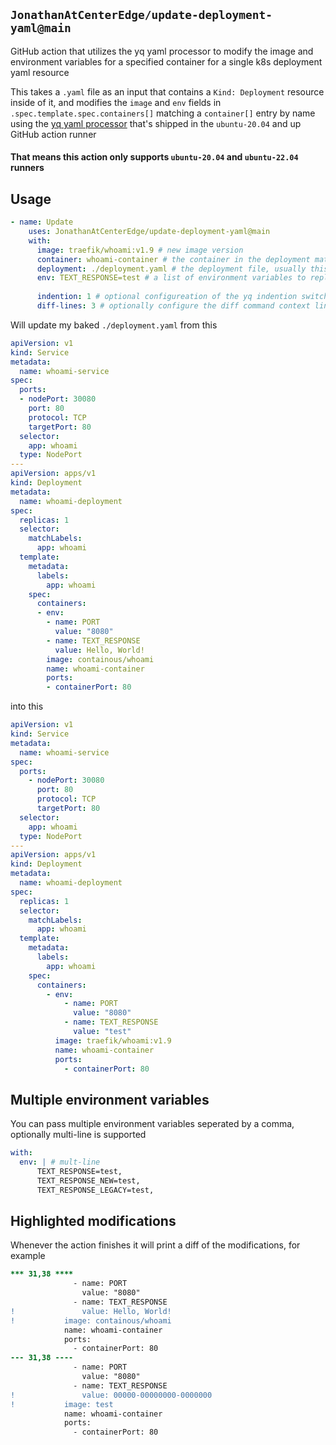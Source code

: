 ## `JonathanAtCenterEdge/update-deployment-yaml@main`
GitHub action that utilizes the yq yaml processor to modify the image and environment variables for a specified container for a single k8s deployment yaml resource

This takes a `.yaml` file as an input that contains a `Kind: Deployment` resource inside of it, and modifies the `image` and `env` fields in `.spec.template.spec.containers[]` matching a `container[]` entry by name using the [yq yaml processor](https://github.com/mikefarah/yq) that's shipped in the `ubuntu-20.04` and up GitHub action runner

#### That means this action only supports `ubuntu-20.04` and `ubuntu-22.04` runners


## Usage
```yaml
- name: Update
    uses: JonathanAtCenterEdge/update-deployment-yaml@main
    with:
      image: traefik/whoami:v1.9 # new image version
      container: whoami-container # the container in the deployment matching via name property
      deployment: ./deployment.yaml # the deployment file, usually this has already been baked by kustomize
      env: TEXT_RESPONSE=test # a list of environment variables to replace, comma seperated and optionally multieline
      
      indention: 1 # optional configureation of the yq indention switch
      diff-lines: 3 # optionally configure the diff command context lines
```

Will update my baked `./deployment.yaml` from this
```yaml
apiVersion: v1
kind: Service
metadata:
  name: whoami-service
spec:
  ports:
  - nodePort: 30080
    port: 80
    protocol: TCP
    targetPort: 80
  selector:
    app: whoami
  type: NodePort
---
apiVersion: apps/v1
kind: Deployment
metadata:
  name: whoami-deployment
spec:
  replicas: 1
  selector:
    matchLabels:
      app: whoami
  template:
    metadata:
      labels:
        app: whoami
    spec:
      containers:
      - env:
        - name: PORT
          value: "8080"
        - name: TEXT_RESPONSE
          value: Hello, World!
        image: containous/whoami
        name: whoami-container
        ports:
        - containerPort: 80

```
into this
```yaml
apiVersion: v1
kind: Service
metadata:
  name: whoami-service
spec:
  ports:
    - nodePort: 30080
      port: 80
      protocol: TCP
      targetPort: 80
  selector:
    app: whoami
  type: NodePort
---
apiVersion: apps/v1
kind: Deployment
metadata:
  name: whoami-deployment
spec:
  replicas: 1
  selector:
    matchLabels:
      app: whoami
  template:
    metadata:
      labels:
        app: whoami
    spec:
      containers:
        - env:
            - name: PORT
              value: "8080"
            - name: TEXT_RESPONSE
              value: "test"
          image: traefik/whoami:v1.9
          name: whoami-container
          ports:
            - containerPort: 80
```


## Multiple environment variables
You can pass multiple environment variables seperated by a comma, optionally multi-line is supported
```yaml
with:
  env: | # mult-line
      TEXT_RESPONSE=test,
      TEXT_RESPONSE_NEW=test,
      TEXT_RESPONSE_LEGACY=test,
```

## Highlighted modifications
Whenever the action finishes it will print a diff of the modifications, for example
```diff
*** 31,38 ****
              - name: PORT
                value: "8080"
              - name: TEXT_RESPONSE
!               value: Hello, World!
!           image: containous/whoami
            name: whoami-container
            ports:
              - containerPort: 80
--- 31,38 ----
              - name: PORT
                value: "8080"
              - name: TEXT_RESPONSE
!               value: 00000-00000000-0000000
!           image: test
            name: whoami-container
            ports:
              - containerPort: 80
```